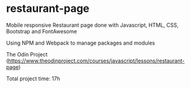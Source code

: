 # restaurant-page
Mobile responsive Restaurant page done with Javascript, HTML, CSS, Bootstrap and FontAwesome

Using NPM and Webpack to manage packages and modules


The Odin Project (https://www.theodinproject.com/courses/javascript/lessons/restaurant-page)

Total project time: 17h
